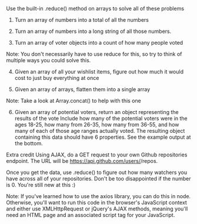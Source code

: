 Use the built-in .reduce() method on arrays to solve all of these problems

1) Turn an array of numbers into a total of all the numbers


2) Turn an array of numbers into a long string of all those numbers.


3) Turn an array of voter objects into a count of how many people voted

Note: You don't necessarily have to use reduce for this, so try to think of multiple ways you could solve this.


4) Given an array of all your wishlist items, figure out how much it would cost to just buy everything at once


5) Given an array of arrays, flatten them into a single array

Note: Take a look at Array.concat() to help with this one



6) Given an array of potential voters, return an object representing the results of the vote
Include how many of the potential voters were in the ages 18-25, how many from 26-35, how many from 36-55, and how many of each of those age ranges actually voted. The resulting object containing this data should have 6 properties. See the example output at the bottom.


Extra credit
Using AJAX, do a GET request to your own Github repositories endpoint. The URL will be https://api.github.com/users/<YOUR GITHUB USERNAME HERE>/repos.

Once you get the data, use .reduce() to figure out how many watchers you have across all of your repositories. Don't be too disappointed if the number is 0. You're still new at this :)

Note: If you've learned how to use the axios library, you can do this in node. Otherwise, you'll want to run this code in the browser's JavaScript context and either use XMLHttpRequest or jQuery's AJAX methods, meaning you'll need an HTML page and an associated script tag for your JavaScript.